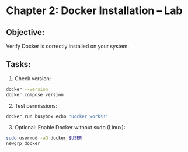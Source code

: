# Chapter 2: Docker Installation – Lab

## Objective:
Verify Docker is correctly installed on your system.

## Tasks:
1. Check version:
```bash
docker --version
docker compose version
```

2. Test permissions:
```bash
docker run busybox echo "Docker works!"
```

3. Optional: Enable Docker without sudo (Linux):
```bash
sudo usermod -aG docker $USER
newgrp docker
```
